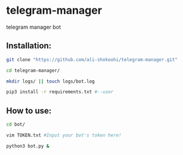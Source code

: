 # telegram-manager
telegram manager bot

## Installation:
```bash
git clone "https://github.com/ali-shokoohi/telegram-manager.git"

cd telegram-manager/

mkdir logs/ || touch logs/bot.log

pip3 install -r requirements.txt #--user
```

## How to use:
```bash
cd bot/

vim TOKEN.txt #Input your bot's token here!

python3 bot.py &
```
